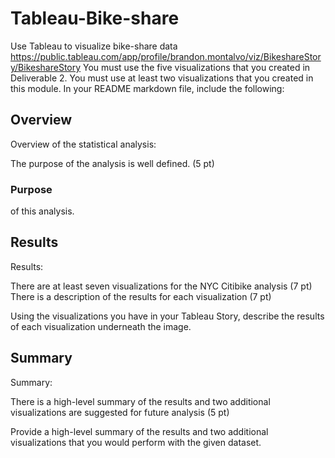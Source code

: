 # Tableau-Bike-share
Use Tableau to visualize bike-share data
https://public.tableau.com/app/profile/brandon.montalvo/viz/BikeshareStory/BikeshareStory
You must use the five visualizations that you created in Deliverable 2.
You must use at least two visualizations that you created in this module.
In your README markdown file, include the following:
## Overview 
Overview of the statistical analysis:

The purpose of the analysis is well defined. (5 pt)
### Purpose
of this analysis.
## Results
Results:

There are at least seven visualizations for the NYC Citibike analysis (7 pt)
There is a description of the results for each visualization (7 pt)

Using the visualizations you have in your Tableau Story, describe the results of each visualization underneath the image.
## Summary 
Summary:

There is a high-level summary of the results and two additional visualizations are suggested for future analysis (5 pt)

Provide a high-level summary of the results and two additional visualizations that you would perform with the given dataset.
